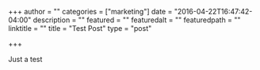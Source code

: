 +++
author = ""
categories = ["marketing"]
date = "2016-04-22T16:47:42-04:00"
description = ""
featured = ""
featuredalt = ""
featuredpath = ""
linktitle = ""
title = "Test Post"
type = "post"

+++

Just a test
